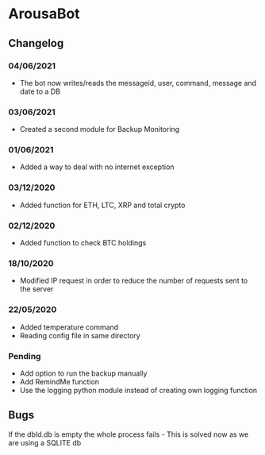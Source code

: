 # ArousaBot

## Changelog

### 04/06/2021

* The bot now writes/reads the messageid, user, command, message and date to a DB

### 03/06/2021

* Created a second module for Backup Monitoring

### 01/06/2021

* Added a way to deal with no internet exception

### 03/12/2020

* Added function for ETH, LTC, XRP and total crypto

### 02/12/2020

* Added function to check BTC holdings

### 18/10/2020

* Modified IP request in order to reduce the number of requests sent to the server

### 22/05/2020

* Added temperature command
* Reading config file in same directory

### Pending

* Add option to run the backup manually
* Add RemindMe function
* Use the logging python module instead of creating own logging function


## Bugs

If the dbId.db is empty the whole process fails - This is solved now as we are using a SQLITE db